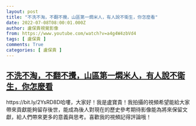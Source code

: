 ```yaml
---
layout: post
title: "不洗不淘，不翻不攪，山區第一燜米人，有人說不衛生，你怎麼看"
date: 2022-07-08T08:00:01.000Z
author: 盧保貴視覺影像
from: https://www.youtube.com/watch?v=a4g4W4zbVd4
tags: [ 盧保貴 ]
comments: True
categories: [ 盧保貴 ]
---
```

<!--1657267201000-->
[不洗不淘，不翻不攪，山區第一燜米人，有人說不衛生，你怎麼看](https://www.youtube.com/watch?v=a4g4W4zbVd4)
------

<div>
https://bit.ly/2YsRD8D哈嘍，大家好！我是盧寶貴！我拍攝的視頻希望能給大家帶來貢獻能夠留存後世，能成為後人對現在的歷史參考期待影像能為將來保留文獻，給人們帶來更多的意義與思考。喜歡我的視頻記得評論哦！
</div>
